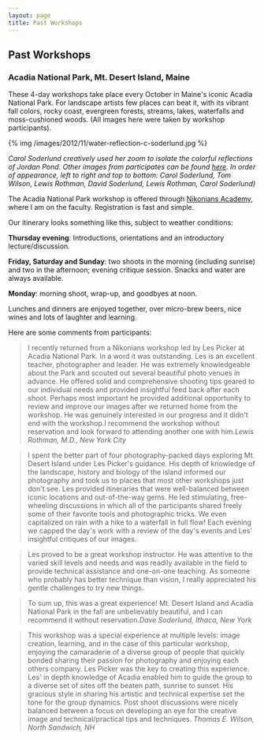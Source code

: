 ```yaml
---
layout: page
title: Past Workshops
---
```

## Past Workshops

### Acadia National Park, Mt. Desert Island, Maine

These 4-day workshops take place every October in Maine's iconic Acadia National Park. For landscape artists few places can beat it, with its vibrant fall colors, rocky coast, evergreen forests, streams, lakes, waterfalls and moss-cushioned woods. (All images here were taken by workshop participants). 

{% img /images/2012/11/water-reflection-c-soderlund.jpg %}

*Carol Soderlund creatively used her zoom to isolate the colorful reflections of Jordan Pond. Other images from participates can be found [here](https://www.dropbox.com/sh/gph1ut53nadoqbo/xKw8tYu7uT). In order of appearance, left to right and top to bottom: Carol Soderlund, Tom Wilson, Lewis Rothman, David Soderlund, Lewis Rothman, Carol Soderlund)*

The Acadia National Park workshop is offered through [Nikonians Academy](http://www.nikoniansacademy.com/viewFacultyPage.html?page_id=7), where I am on the faculty. Registration is fast and simple. 

Our itinerary looks something like this, subject to weather conditions:

**Thursday evening**: Introductions, orientations and an introductory lecture/discussion. 

**Friday, Saturday and Sunday**: two shoots in the morning (including sunrise) and two in the afternoon; evening critique session. Snacks and water are always available. 

**Monday**: morning shoot, wrap-up, and goodbyes at noon. 

Lunches and dinners are enjoyed together, over micro-brew beers, nice wines and lots of laughter and learning. 


Here are some comments from participants:

> I recently returned from a Nikonians workshop led by Les Picker at Acadia National Park. In a word it was outstanding. Les is an excellent teacher, photographer and leader. He was extremely knowledgeable about the Park and scouted out several beautiful photo venues in advance. He offered solid and comprehensive shooting tips geared to our individual needs and provided insightful feed back after each shoot. Perhaps most important he provided additional opportunity to review and improve our images after we returned home from the workshop. He was genuinely interested in our progress and it didn't end with the workshop.I recommend the workshop without reservation and look forward to attending another one with him.<cite>Lewis Rothman, M.D., New York City</cite>


>  I spent the better part of four photography-packed days exploring Mt. Desert Island under Les Picker's guidance. His depth of knowledge of the landscape, history and biology of the island informed our photography and took us to places that most other workshops just don't see. Les provided itineraries that were well-balanced between iconic locations and out-of-the-way gems. He led stimulating, free-wheeling discussions in which all of the participants shared freely some of their favorite tools and photographic tricks. We even capitalized on rain with a hike to a waterfall in full flow! Each evening we capped the day's work with a review of the day's events and Les' insightful critiques of our images.

> Les proved to be a great workshop instructor. He was attentive to the varied skill levels and needs and was readily available in the field to provide technical assistance and one-on-one teaching. As someone who probably has better technique than vision, I really appreciated his gentle challenges to try new things.

> To sum up, this was a great experience! Mt. Desert Island and Acadia National Park in the fall are unbelievably beautiful, and I can recommend it without reservation.<cite>Dave Soderlund, Ithaca, New York</cite>

> This workshop was a special experience at multiple levels: image creation, learning, and in the case of this particular workshop, enjoying the camaraderie of a diverse group of people that quickly bonded sharing their passion for photography and enjoying each others company.  Les Picker was the key to creating this experience.  Les' in depth knowledge of Acadia enabled him to guide the group to a diverse set of sites off the beaten path, sunrise to sunset.  His gracious style in sharing his artistic and technical expertise set the tone for the group dynamics. Post shoot discussions were nicely balanced between a focus on developing an eye for the creative image and technical/practical tips and techniques. <cite>Thomas E. Wilson, North Sandwich, NH</cite>
